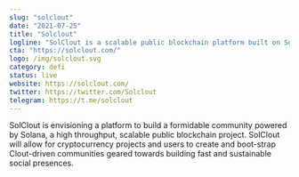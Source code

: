 ```yaml
---
slug: "solclout"
date: "2021-07-25"
title: "Solclout"
logline: "SolClout is a scalable public blockchain platform built on Solana."
cta: "https://solclout.com/"
logo: /img/solclout.svg
category: defi
status: live
website: https://solclout.com/
twitter: https://twitter.com/Solclout
telegram: https://t.me/solclout
---
```


SolClout is envisioning a platform to build a formidable community powered by Solana, a high throughput, scalable public blockchain project. SolClout will allow for cryptocurrency projects and users to create and boot-strap Clout-driven communities geared towards building fast and sustainable social presences.
